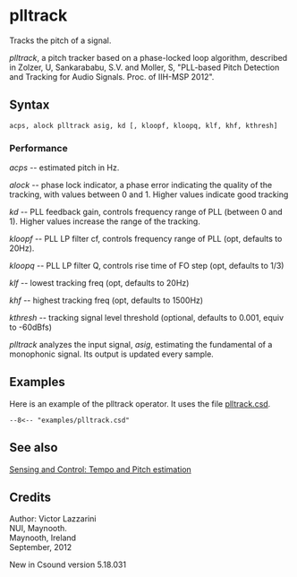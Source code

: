 <!--
id:plltrack
category:Instrument Control:Sensing and Control
-->
# plltrack
Tracks the pitch of a signal.

_plltrack_, a pitch tracker based on a phase-locked loop algorithm, described in Zolzer, U, Sankarababu, S.V. and Moller, S, "PLL-based Pitch Detection and Tracking for Audio Signals. Proc. of IIH-MSP 2012".

## Syntax
``` csound-orc
acps, alock plltrack asig, kd [, kloopf, kloopq, klf, khf, kthresh]
```

### Performance

_acps_ -- estimated pitch in Hz.

_alock_ -- phase lock indicator, a phase error indicating the quality of the tracking, with values between 0 and 1. Higher values indicate good tracking

_kd_ -- PLL feedback gain, controls frequency range of PLL (between 0 and 1). Higher values increase the range of the tracking.

_kloopf_ -- PLL LP filter cf, controls frequency range of PLL (opt, defaults to 20Hz).

_kloopq_ -- PLL LP filter Q, controls rise time of FO step (opt, defaults to 1/3)

_klf_ -- lowest tracking freq (opt, defaults to 20Hz)

_khf_ -- highest tracking freq (opt, defaults to 1500Hz)

_kthresh_ --  tracking signal level threshold (optional, defaults to 0.001, equiv to -60dBfs)

_plltrack_ analyzes the input signal, _asig_, estimating the fundamental of a monophonic signal. Its output is updated every sample.

## Examples

Here is an example of the plltrack operator. It uses the file [plltrack.csd](../../examples/plltrack.csd).

``` csound-csd title="Example of the plltrack operator." linenums="1"
--8<-- "examples/plltrack.csd"
```

## See also

[Sensing and Control: Tempo and Pitch estimation](../../control/sensing)

## Credits

Author: Victor Lazzarini<br>
NUI, Maynooth.<br>
Maynooth, Ireland<br>
September, 2012<br>

New in Csound version 5.18.031
